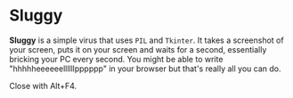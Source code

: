 # Sluggy

**Sluggy** is a simple virus that uses ``PIL`` and ``Tkinter``. 
It takes a screenshot of your screen, puts it on your screen and waits for a second, essentially bricking your PC every second.
You might be able to write "hhhhheeeeeellllllpppppp" in your browser but that's really all you can do.

Close with Alt+F4.
